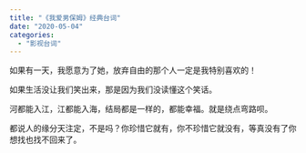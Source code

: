```yaml
---
title: "《我爱男保姆》经典台词"
date: "2020-05-04"
categories: 
  - "影视台词"
---
```


如果有一天，我愿意为了她，放弃自由的那个人一定是我特别喜欢的！

如果生活没让我们笑出来，那是因为我们没读懂这个笑话。

河都能入江，江都能入海，结局都是一样的，都能幸福。就是绕点弯路呗。

都说人的缘分天注定，不是吗？你珍惜它就有，你不珍惜它就没有，等真没有了你想找也找不回来了。
